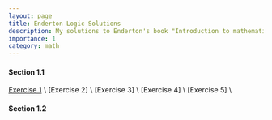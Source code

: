 ```yaml
---
layout: page
title: Enderton Logic Solutions
description: My solutions to Enderton's book "Introduction to mathematical logic"
importance: 1
category: math
---
```


#### Section 1.1
[Exercise 1](/projects/enderton/1.1.1.md) \\
[Exercise 2] \\
[Exercise 3] \\
[Exercise 4] \\
[Exercise 5] \\
#### Section 1.2
